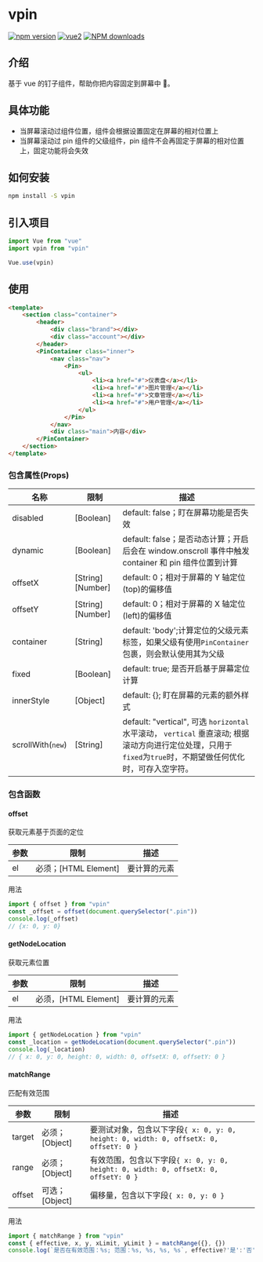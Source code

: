 # vpin

[![npm version](https://img.shields.io/npm/v/vpin.svg)](https://www.npmjs.com/package/vpin)
[![vue2](https://img.shields.io/badge/vue-2.6+-brightgreen.svg)](https://vuejs.org/)
[![NPM downloads](http://img.shields.io/npm/dm/vpin.svg)](https://www.npmjs.com/package/vpin)

## 介绍

基于 vue 的钉子组件，帮助你把内容固定到屏幕中 📌。

## 具体功能

- 当屏幕滚动过组件位置，组件会根据设置固定在屏幕的相对位置上
- 当屏幕滚动过 pin 组件的父级组件，pin 组件不会再固定于屏幕的相对位置上，固定功能将会失效

## 如何安装

```sh
npm install -S vpin
```

## 引入项目

```js
import Vue from "vue"
import vpin from "vpin"

Vue.use(vpin)
```

## 使用

```html
<template>
    <section class="container">
        <header>
            <div class="brand"></div>
            <div class="account"></div>
        </header>
        <PinContainer class="inner">
            <nav class="nav">
                <Pin>
                    <ul>
                        <li><a href="#">仪表盘</a></li>
                        <li><a href="#">图片管理</a></li>
                        <li><a href="#">文章管理</a></li>
                        <li><a href="#">用户管理</a></li>
                    </ul>
                </Pin>
            </nav>
            <div class="main">内容</div>
        </PinContainer>
    </section>
</template>
```

### 包含属性(Props)

| 名称            | 限制             | 描述                                                                                                |
| --------------- | ---------------- | --------------------------------------------------------------------------------------------------- |
| disabled        | [Boolean]        | default: false；盯在屏幕功能是否失效                                                                |
| dynamic         | [Boolean]        | default: false；是否动态计算；开启后会在 window.onscroll 事件中触发 container 和 pin 组件位置到计算 |
| offsetX | [String][Number] | default: 0；相对于屏幕的 Y 轴定位(top)的偏移值                                                              |
| offsetY  | [String][Number] | default: 0；相对于屏幕的 X 轴定位(left)的偏移值                                                             |
| container       | [String]         | default: 'body';计算定位的父级元素标签，如果父级有使用`PinContainer`包裹，则会默认使用其为父级      |
| fixed           | [Boolean]        | default: true; 是否开启基于屏幕定位计算                                                            |
| innerStyle      | [Object]         | default: {}; 盯在屏幕的元素的额外样式                                                               |
| scrollWith(`new`)           | [String]        | default: "vertical", 可选 `horizontal` 水平滚动， `vertical` 垂直滚动; 根据滚动方向进行定位处理，只用于`fixed`为`true`时，不期望做任何优化时，可存入空字符。 |

### 包含函数

#### offset

获取元素基于页面的定位

| 参数      | 限制            | 描述         |
| --------- | --------------- | ------------ |
| el        | 必须；[HTML Element] | 要计算的元素 |

用法

```js
import { offset } from "vpin"
const _offset = offset(document.querySelector(".pin"))
console.log(_offset)
// {x: 0, y: 0}
```

#### getNodeLocation

获取元素位置

| 参数 | 限制                | 描述         |
|------|-------------------|------------|
| el   | 必须，[HTML Element] | 要计算的元素 |

用法

```js
import { getNodeLocation } from "vpin"
const _location = getNodeLocation(document.querySelector(".pin"))
console.log(_location)
// { x: 0, y: 0, height: 0, width: 0, offsetX: 0, offsetY: 0 }
```

#### matchRange

匹配有效范围

| 参数   | 限制          | 描述                                                                                 |
|--------|-------------|------------------------------------------------------------------------------------|
| target | 必须；[Object] | 要测试对象，包含以下字段`{ x: 0, y: 0, height: 0, width: 0, offsetX: 0, offsetY: 0 }` |
| range  | 必须；[Object] | 有效范围，包含以下字段`{ x: 0, y: 0, height: 0, width: 0, offsetX: 0, offsetY: 0 }`   |
| offset | 可选；[Object] | 偏移量，包含以下字段`{ x: 0, y: 0 }`                                                  |

用法

```js
import { matchRange } from "vpin"
const { effective, x, y, xLimit, yLimit } = matchRange({}, {})
console.log(`是否在有效范围：%s; 范围：%s, %s, %s, %s`, effective?'是':'否', x, y, xLimit, yLimit )
```
